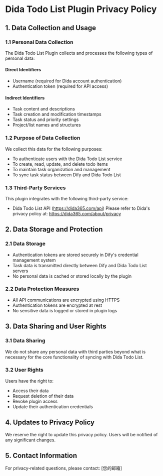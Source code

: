 # Dida Todo List Plugin Privacy Policy

## 1. Data Collection and Usage

### 1.1 Personal Data Collection
The Dida Todo List Plugin collects and processes the following types of personal data:

#### Direct Identifiers
- Username (required for Dida account authentication)
- Authentication token (required for API access)

#### Indirect Identifiers
- Task content and descriptions
- Task creation and modification timestamps
- Task status and priority settings
- Project/list names and structures

### 1.2 Purpose of Data Collection
We collect this data for the following purposes:
- To authenticate users with the Dida Todo List service
- To create, read, update, and delete todo items
- To maintain task organization and management
- To sync task status between Dify and Dida Todo List

### 1.3 Third-Party Services
This plugin integrates with the following third-party service:
- Dida Todo List API (https://dida365.com/api)
Please refer to Dida's privacy policy at: https://dida365.com/about/privacy

## 2. Data Storage and Protection

### 2.1 Data Storage
- Authentication tokens are stored securely in Dify's credential management system
- Task data is transmitted directly between Dify and Dida Todo List servers
- No personal data is cached or stored locally by the plugin

### 2.2 Data Protection Measures
- All API communications are encrypted using HTTPS
- Authentication tokens are encrypted at rest
- No sensitive data is logged or stored in plugin logs

## 3. Data Sharing and User Rights

### 3.1 Data Sharing
We do not share any personal data with third parties beyond what is necessary for the core functionality of syncing with Dida Todo List.

### 3.2 User Rights
Users have the right to:
- Access their data
- Request deletion of their data
- Revoke plugin access
- Update their authentication credentials

## 4. Updates to Privacy Policy
We reserve the right to update this privacy policy. Users will be notified of any significant changes.

## 5. Contact Information
For privacy-related questions, please contact: [您的邮箱]